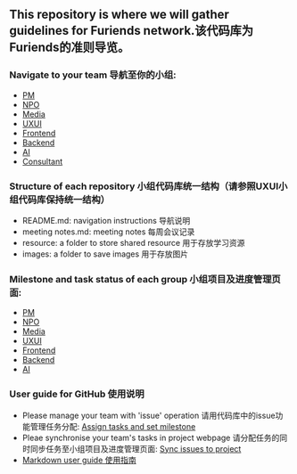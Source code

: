## This repository is where we will gather guidelines for Furiends network.该代码库为Furiends的准则导览。

### Navigate to your team 导航至你的小组:  
- [PM](https://github.com/Furiends/PM)
- [NPO](https://github.com/Furiends/NPO)
- [Media](https://github.com/Furiends/Media)  
- [UXUI](https://github.com/Furiends/UXUI)  
- [Frontend](https://github.com/Furiends/Frontend)  
- [Backend](https://github.com/Furiends/Backend)  
- [AI](https://github.com/Furiends/AI) 
- [Consultant](https://github.com/Furiends/Consultant)

### Structure of each repository 小组代码库统一结构（请参照UXUI小组代码库保持统一结构）
- README.md: navigation instructions 导航说明
- meeting notes.md: meeting notes 每周会议记录
- resource: a folder to store shared resource 用于存放学习资源
- images: a folder to save images 用于存放图片

### Milestone and task status of each group 小组项目及进度管理页面:
- [PM](https://github.com/orgs/Furiends/projects/8)
- [NPO](https://github.com/orgs/Furiends/projects/7)
- [Media](https://github.com/orgs/Furiends/projects/5)  
- [UXUI](https://github.com/orgs/Furiends/projects/4)  
- [Frontend](https://github.com/orgs/Furiends/projects/2)  
- [Backend](https://github.com/orgs/Furiends/projects/3)  
- [AI](https://github.com/orgs/Furiends/projects/6)  
   
### User guide for GitHub 使用说明
- Please manage your team with 'issue' operation 请用代码库中的issue功能管理任务分配: [Assign tasks and set milestone](https://www.youtube.com/watch?v=ukYSRu4k0gs)
- Pleae synchronise your team's tasks in project webpage 请分配任务的同时同步任务至小组项目及进度管理页面: [Sync issues to project](https://docs.github.com/en/issues/organizing-your-work-with-project-boards/tracking-work-with-project-boards/adding-issues-and-pull-requests-to-a-project-board)
- [Markdown user guide 使用指南](http://younghz.github.io/Markdown/)

